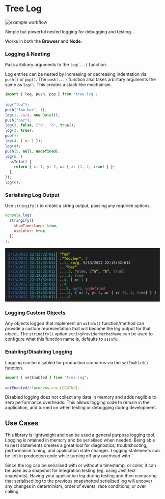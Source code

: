 # Tree Log

![example workflow](https://github.com/dragonworx/tree-log/actions/workflows/build.yml/badge.svg)

Simple but powerful nested logging for debugging and testing.

Works in both the **Browser** and **Node**.

### Logging & Nesting

Pass arbitrary arguments to the `log(...)` function.

Log entries can be nested by increasing or decreasing indentation via `push()` or `pop()`. The `push(...)` function also takes arbirtary arguments the same as `log()`. This creates a stack-like mechanism.

```javascript
import { log, push, pop } from 'tree-log`;

log("foo");
push("foo.bar", 1);
log(1, /a/g, new Date());
push("baz");
log(3, false, ["a", "b", true]);
log(3, true);
pop();
log(4, { x: 1 });
log(4);
push(5, null, undefined);
log(6, {
  asInfo() {
    return { x: 1, y: 2, w: { z: [1, 2, true] } };
  },
});
log(6);
```

### Serialising Log Output

Use `stringify()` to create a string output, passing any required options.

```javascript
console.log(
  stringify({
    showTimestamp: true,
    useColor: true,
  })
);
```

![Example Output](./doc/output1.png)

### Logging Custom Objects

Any objects logged that implement an `asInfo()` function/method can provide a custom representation that will become the log output for that object. The `stringify()` option `stringProviderMethodName` can be used to configure what this function name is, defaults to `asInfo`.

### Enabling/Disabling Logging

Logging can be disabled for production scenarios via the `setEnabled()` function.

```javascript
import { setEnabled } from "tree-log";

setEnabled(!!process.env.LOGGING);
```

Disabled logging does not collect any data in memory and adds neglible to zero performance overheads. This allows logging code to remain in the application, and turned on when testing or debugging during development.

## Use Cases

This library is lightweight and can be used a general purpose logging tool. Logging is retained in memory and be serialised when needed. Being able to nest statements creates a great tool for diagnostics, troublshooting, performance tuning, and application state changes. Logging statements can be left in production code while turning off any overhead with `

Since the log can be serialised with or without a timestamp, or color, it can be used as a snapshot for integration testing (eg. using Jest text snapshots). Having your application log during testing and then comparing that serialised log to the previous snapshotted serialised log will uncover any changes in determinism, order of events, race conditions, or over calling.
